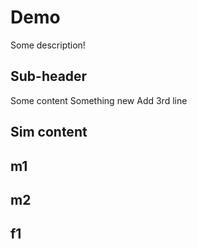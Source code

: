 # Demo

Some description!


## Sub-header

Some content
Something new
Add 3rd line

## Sim content
## m1
## m2

## f1